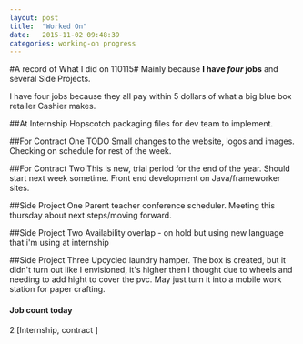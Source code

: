 ```yaml
---
layout: post
title:  "Worked On"
date:   2015-11-02 09:48:39
categories: working-on progress
---
```


#A record of What I did on 110115#
Mainly because **I have _four_ jobs** and several Side Projects.
 
I have four jobs because they all pay within 5 dollars of what a big blue box retailer Cashier makes.

##At Internship
Hopscotch packaging files for dev team to implement.


##For Contract One
TODO Small changes to the website, logos and images. Checking on schedule for rest of the week.

##For Contract Two
This is new, trial period for the end of the year. Should start next week sometime. Front end development on Java/frameworker sites.

##Side Project One 
Parent teacher conference scheduler. Meeting this thursday about next steps/moving forward.


##Side Project Two
Availability overlap - on hold but using new language that i'm using at internship

##Side Project Three
Upcycled laundry hamper. The box is created, but it didn't turn out like I envisioned, it's higher then I thought due to wheels and needing to add hight to cover the pvc. May just turn it into a mobile work station for paper crafting.

#### Job count today
2
[Internship, contract ]